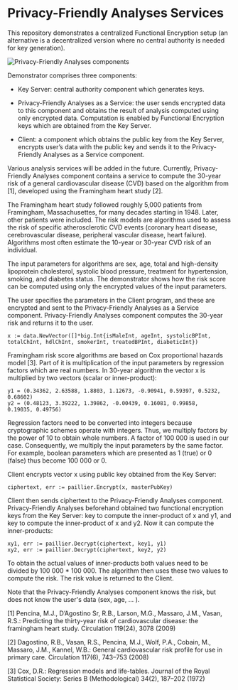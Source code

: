 # Privacy-Friendly Analyses Services

This repository demonstrates a centralized Functional Encryption setup (an alternative is a decentralized version where no central authority is needed for key generation).

![Privacy-Friendly Analyses components](https://raw.githubusercontent.com/fentec-project/private-analyses/master/img/CDV.png)

Demonstrator comprises three components:

 * Key Server: central authority component which generates keys.

 * Privacy-Friendly Analyses as a Service: the user sends encrypted data to this component and obtains the result of analysis computed using only encrypted data. Computation is enabled by Functional Encryption keys which are obtained from the Key Server.

 * Client: a component which obtains the public key from the Key Server, encrypts
user’s data with the public key and sends it to the Privacy-Friendly Analyses as a
Service component.

Various analysis services will be added in the future. Currently, Privacy-Friendly Analyses component contains a service to compute the 30-year risk of a general cardiovascular disease (CVD) based on the algorithm from [1], developed using the Framingham heart study [2].

The Framingham heart study followed roughly 5,000 patients from Framingham, Massachusettes, for many decades starting in 1948. Later, other patients were included. The risk models are algorithms used to assess the risk of specific atherosclerotic CVD events (coronary heart disease, cerebrovascular disease, peripheral vascular disease, heart failure). Algorithms most often estimate the 10-year or 30-year CVD risk of an individual.

The input parameters for algorithms are sex, age, total and high-density
lipoprotein cholesterol, systolic blood pressure, treatment for hypertension, smoking, and diabetes status. The demonstrator shows how the risk score can be computed using only the encrypted values of the input parameters. 

The user specifies the parameters in the Client program, and these are encrypted and sent to the Privacy-Friendly Analyses as a Service component. Privacy-Friendly Analyses component computes the 30-year risk and returns it to the user.

```
x := data.NewVector([]*big.Int{isMaleInt, ageInt, systolicBPInt, totalChInt, hdlChInt, smokerInt, treatedBPInt, diabeticInt})
```

Framingham risk score algorithms are based on Cox proportional hazards
model [3]. Part of it is multiplication of the input parameters by regression
factors which are real numbers. In 30-year algorithm the vector x is multiplied
by two vectors (scalar or inner-product):

```
y1 = (0.34362, 2.63588, 1.8803, 1.12673, -0.90941, 0.59397, 0.5232,
0.68602)
y2 = (0.48123, 3.39222, 1.39862, -0.00439, 0.16081, 0.99858,
0.19035, 0.49756)
```

Regression factors need to be converted into integers because cryptographic
schemes operate with integers. Thus, we multiply factors by the power of 10 to obtain whole numbers. A factor of 100 000 is used in our case. Consequently, we multiply the input parameters by the same factor. For example, boolean parameters which are presented as 1 (true) or 0 (false) thus become 100 000 or 0.

Client encrypts vector x using public key obtained from the Key Server:

```
ciphertext, err := paillier.Encrypt(x, masterPubKey)
```

Client then sends ciphertext to the Privacy-Friendly Analyses component. Privacy-Friendly Analyses beforehand obtained two functional encryption keys from the Key
Server: key to compute the inner-product of x and y1, and key to compute the
inner-product of x and y2. Now it can compute the inner-products:

```
xy1, err := paillier.Decrypt(ciphertext, key1, y1)
xy2, err := paillier.Decrypt(ciphertext, key2, y2)
```

To obtain the actual values of inner-products both values need to be divided
by 100 000 * 100 000. The algorithm then uses these two values to compute the risk. The risk value is returned to the Client. 

Note that the Privacy-Friendly Analyses component knows the risk, but does not know the user's data (sex, age, ... ).




[1] Pencina, M.J., D’Agostino Sr, R.B., Larson, M.G., Massaro, J.M., Vasan, R.S.:
Predicting the thirty-year risk of cardiovascular disease: the framingham heart study. Circulation 119(24), 3078 (2009)

[2] Dagostino, R.B., Vasan, R.S., Pencina, M.J., Wolf, P.A., Cobain, M., Massaro, J.M., Kannel, W.B.: General cardiovascular risk profile for use in primary care. Circulation 117(6), 743–753 (2008)

[3] Cox, D.R.: Regression models and life-tables. Journal of the Royal Statistical Society: Series B (Methodological) 34(2), 187–202 (1972)

